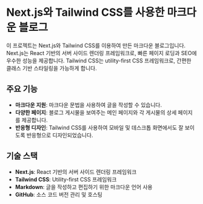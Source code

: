 # Next.js와 Tailwind CSS를 사용한 마크다운 블로그

이 프로젝트는 Next.js와 Tailwind CSS를 이용하여 만든 마크다운 블로그입니다. Next.js는 React 기반의 서버 사이드 렌더링 프레임워크로, 빠른 페이지 로딩과 SEO에 우수한 성능을 제공합니다. Tailwind CSS는 utility-first CSS 프레임워크로, 간편한 클래스 기반 스타일링을 가능하게 합니다.

## 주요 기능

- **마크다운 지원**: 마크다운 문법을 사용하여 글을 작성할 수 있습니다.
- **다양한 페이지**: 블로그 게시물을 보여주는 메인 페이지와 각 게시물의 상세 페이지를 제공합니다.
- **반응형 디자인**: Tailwind CSS를 사용하여 모바일 및 데스크톱 화면에서도 잘 보이도록 반응형으로 디자인되었습니다.

## 기술 스택

- **Next.js**: React 기반의 서버 사이드 렌더링 프레임워크
- **Tailwind CSS**: Utility-first CSS 프레임워크
- **Markdown**: 글을 작성하고 편집하기 위한 마크다운 언어 사용
- **GitHub**: 소스 코드 버전 관리 및 호스팅

